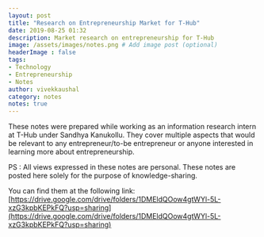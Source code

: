 ```yaml
---
layout: post
title: "Research on Entrepreneurship Market for T-Hub"
date: 2019-08-25 01:32
description: Market research on entrepreneurship for T-Hub
image: /assets/images/notes.png # Add image post (optional)
headerImage : false
tags:
- Technology
- Entrepreneurship
- Notes
author: vivekkaushal
category: notes
notes: true
---
```


These notes were prepared while working as an information research intern at T-Hub under Sandhya Kanukollu. They cover multiple aspects that would be relevant to any entrepreneur/to-be entrepreneur or anyone interested in learning more about entrepreneurship.

PS : All views expressed in these notes are personal. These notes are posted here solely for the purpose of knowledge-sharing.

You can find them at the following link:
[https://drive.google.com/drive/folders/1DMEldQOow4gtWYl-5L-xzG3kpbKEPkFQ?usp=sharing](https://drive.google.com/drive/folders/1DMEldQOow4gtWYl-5L-xzG3kpbKEPkFQ?usp=sharing)